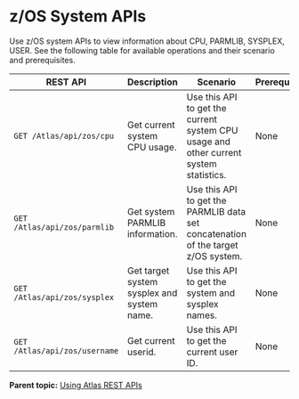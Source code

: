# z/OS System APIs

Use z/OS system APIs to view information about CPU, PARMLIB, SYSPLEX, USER. See the following table for available operations and their scenario and prerequisites.

|REST API|Description|Scenario|Prerequisites|
|--------|-----------|--------|-------------|
|`GET /Atlas/api/zos/cpu`|Get current system CPU usage.|Use this API to get the current system CPU usage and other current system statistics.|None|
|`GET /Atlas/api/zos/parmlib`|Get system PARMLIB information.|Use this API to get the PARMLIB data set concatenation of the target z/OS system.|None|
|`GET /Atlas/api/zos/sysplex`|Get target system sysplex and system name.|Use this API to get the system and sysplex names.|None|
|`GET /Atlas/api/zos/username`|Get current userid.|Use this API to get the current user ID.|None|

**Parent topic:** [Using Atlas REST APIs](../topics/usingatlasrestapis.md)
